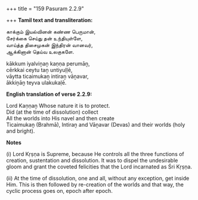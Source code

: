 +++
title = "159 Pasuram 2.2.9"

+++
**Tamil text and transliteration:**

காக்கும் இயல்வினன் கண்ண பெருமான்,  
சேர்க்கை செய்து தன் உந்தியுள்ளே,  
வாய்த்த திசைமுகன் இந்திரன் வானவர்,  
ஆக்கினான் தெய்வ உலகுகளே.

kākkum iyalviṉaṉ kaṇṇa perumāṉ,  
cērkkai ceytu taṉ untiyuḷḷē,  
vāytta ticaimukaṉ intiraṉ vāṉavar,  
ākkiṉāṉ teyva ulakukaḷē.

**English translation of verse 2.2.9:**

Lord Kaṇṇaṉ Whose nature it is to protect.  
Did (at the time of dissolution) collect  
All the worlds into His navel and then create  
Ticaimukaṉ (Brahmā), Intiraṉ and Vāṉavar (Devas) and their worlds (holy and bright).

**Notes**

\(i\) Lord Kṛṣṇa is Supreme, because He controls all the three functions of creation, sustentation and dissolution. It was to dispel the undesirable gloom and grant the coveted felicities that the Lord incarnated as Śri Kṛṣṇa.

\(ii\) At the time of dissolution, one and all, without any exception, get inside Him. This is then followed by re-creation of the worlds and that way, the cyclic process goes on, epoch after epoch.



